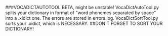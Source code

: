 ###VOCADICTAUTOTOOL BETA, might be unstable!
VocaDictAutoTool.py splits your dictionary in format of "word <tab> phonemes separated by space" into a .xidict one. The errors are stored in errors.log.
VocaDictSortTool.py sorts your .xidict, which is NECESSARY.
##DON'T FORGET TO SORT YOUR DICTIONARY!
